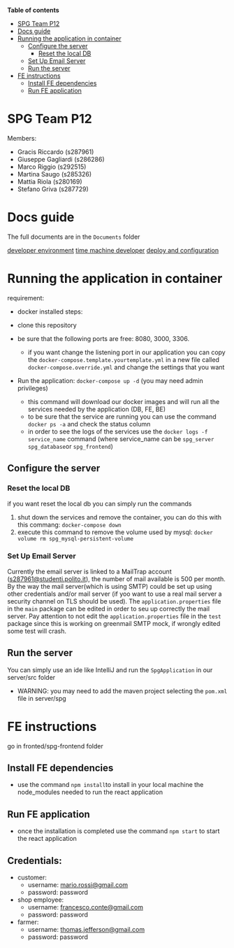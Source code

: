 **Table of contents**
- [SPG Team P12](#spg-team-p12)
- [Docs guide](#docs-guide)
- [Running the application in container](#running-the-application-in-container)
  - [Configure the server](#configure-the-server)
    - [Reset the local DB](#reset-the-local-db)
  - [Set Up Email Server](#set-up-email-server)
  - [Run the server](#run-the-server)
- [FE instructions](#fe-instructions)
  - [Install FE dependencies](#install-fe-dependencies)
  - [Run FE application](#run-fe-application)
# SPG Team P12
Members:
 - Gracis Riccardo (s287961)
 - Giuseppe Gagliardi (s286286)
 - Marco Riggio (s292515)
 - Martina Saugo (s285326)
 - Mattia Riola (s280169)
 - Stefano Griva (s287729)

# Docs guide

The full documents are in the `Documents` folder

[developer environment](/Documentation/SPG_contributes.md)
[time machine developer](/Documentation/TimeMachineManual.md)
[deploy and configuration](/Documentation/SPG_deploy.md)


# Running the application in container
requirement: 
  - docker installed
steps:

- clone this repository
- be sure that the following ports are free: 8080, 3000, 3306.
  - if you want change the listening port in our application you can copy the `docker-compose.template.yourtemplate.yml` in a new file called `docker-compose.override.yml` and change the settings that you want
- Run the application: `docker-compose up -d` (you may need admin privileges)
  - this command will download our docker images and will run all the services needed by the application (DB, FE, BE)
  - to be sure that the service are running you can use the command `docker ps -a` and check the status column
  - in order to see the logs of the services use the `docker logs -f service_name` command (where service_name can be `spg_server` `spg_database`or `spg_frontend`)



## Configure the server

### Reset the local DB
 
 if you want reset the local db you can simply run the commands 
 1. shut down the services and remove the container, you can do this with this commang: `docker-compose down` 
 2. execute this command to remove the volume used by mysql: `docker volume rm spg_mysql-persistent-volume`

### Set Up Email Server

  Currently the email server is linked to a MailTrap account (s287961@studenti.polito.it), the number of mail available is 500 per month.
  By the way the mail server(which is using SMTP) could be set up using other credentials and/or mail server (if yoo want to use a real mail server a security channel on TLS should be used).
  The `application.properties` file in the `main` package can be edited in order to seu up correctly the mail server.
  Pay attention to not edit the `application.properties` file in the `test` package since this is working on greenmail SMTP mock, if wrongly edited some test will crash.


## Run the server

You can simply use an ide like IntelliJ and run the `SpgApplication` in our server/src folder

 + WARNING: you may need to add the maven project selecting the `pom.xml` file in server/spg

# FE instructions

go in fronted/spg-frontend  folder
## Install FE dependencies

 + use the command `npm install`to install in your local machine the node_modules needed to run the react application

## Run FE application

 + once the installation is completed use the command `npm start` to start the react application

## Credentials:
  - customer: 
    - username: mario.rossi@gmail.com
    - password: password
 - shop employee: 
    - username: francesco.conte@gmail.com
    - password: password
 - farmer: 
    - username: thomas.jefferson@gmail.com
    - password: password

